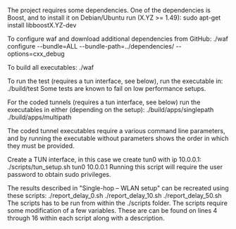 The project requires some dependencies.
One of the dependencies is Boost, and to install it on Debian/Ubuntu run (X.YZ >= 1.49):
    sudo apt-get install libboostX.YZ-dev

To configure waf and download additional dependencies from GitHub:
    ./waf configure --bundle=ALL --bundle-path=../dependencies/ --options=cxx_debug

To build all executables:
    ./waf

To run the test (requires a tun interface, see below), run the executable in:
    ./build/test
Some tests are known to fail on low performance setups.


For the coded tunnels (requires a tun interface, see below) run the executables in either (depending on the setup):
    ./build/apps/singlepath
    ./build/apps/multipath

The coded tunnel executables require a various command line parameters, and by running the executable without parameters shows the order in which they must be provided.

Create a TUN interface, in this case we create tun0 with ip 10.0.0.1:
    ./scripts/tun_setup.sh tun0 10.0.0.1
Running this script will require the user password to obtain sudo privileges.

The results described in "Single-hop – WLAN setup" can be recreated using these scripts:
    ./report_delay_0.sh
    ./report_delay_10.sh
    ./report_delay_50.sh
The scripts has to be run from within the ./scripts folder.
The scripts require some modification of a few variables.
These are can be found on lines 4 through 16 within each script along with a description.
